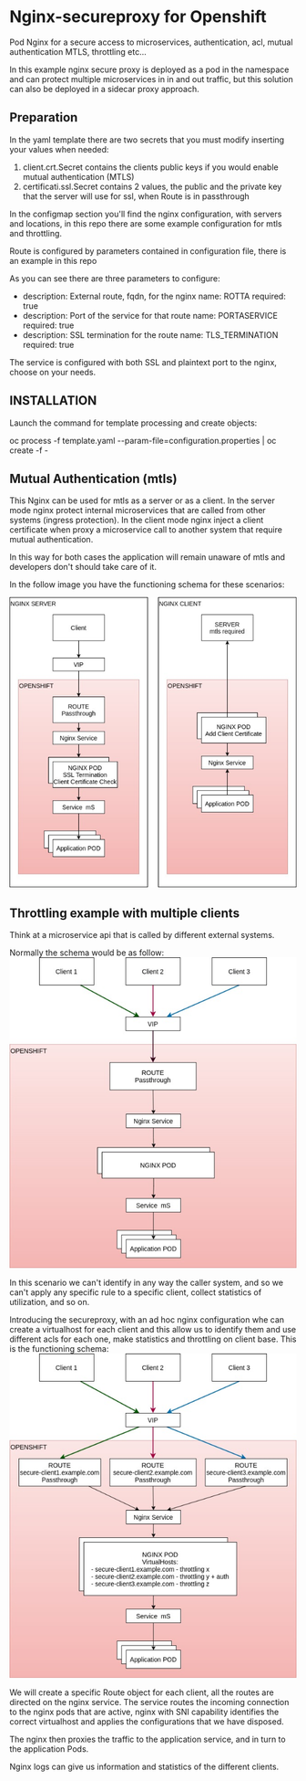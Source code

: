 # Nginx-secureproxy for Openshift

Pod Nginx for a secure access to microservices, authentication, acl, mutual authentication MTLS, throttling etc...

In this example nginx secure proxy is deployed as a pod in the namespace and can protect multiple microservices in in and out traffic, but this solution can also be deployed in a sidecar proxy approach.


## Preparation

In the yaml template there are two secrets that you must modify inserting your values when needed:
1. client.crt.Secret contains the clients public keys if you would enable mutual authentication (MTLS)
2. certificati.ssl.Secret contains 2 values, the public and the private key that the server will use for ssl, when Route is in passthrough

In the configmap section you'll find the nginx configuration, with servers and locations, in this repo there are some example configuration for mtls and throttling. 

Route is configured by parameters contained in configuration file, there is an example in this repo

As you can see there are three parameters to configure: 
* description: External route, fqdn, for the nginx
  name: ROTTA
  required: true
* description: Port of the service for that route
  name: PORTASERVICE
  required: true
* description: SSL termination for the route
  name: TLS_TERMINATION
  required: true

The service is configured with both SSL and plaintext port to the nginx, choose on your needs.

## INSTALLATION
Launch the command for template processing and create objects:

oc process -f template.yaml --param-file=configuration.properties | oc create -f -

## Mutual Authentication (mtls)

This Nginx can be used for mtls as a server or as a client. 
In the server mode nginx protect internal microservices that are called from other systems (ingress protection).
In the client mode nginx inject a client certificate when proxy a microservice call to another system that require mutual authentication.

In this way for both cases the application will remain unaware of mtls and developers don't should take care of it.

In the follow image you have the functioning schema for these scenarios:

![classic](/readme/mutual.jpg)


## Throttling example with multiple clients
Think at a microservice api that is called by different external systems.

Normally the schema would be as follow:
![classic](/readme/classic.jpg)

In this scenario we can't identify in any way the caller system, and so we can't apply any specific rule to a specific client, collect statistics of utilization, and so on.

Introducing the secureproxy, with an ad hoc nginx configuration whe can create a virtualhost for each client and this allow us to identify them and use different acls for each one, make statistics and throttling on client base.
This is the functioning schema:
![secure](/readme/secure.jpg)

We will create a specific Route object for each client, all the routes are directed on the nginx service.
The service routes the incoming connection to the nginx pods that are active, nginx with SNI capability identifies the correct virtualhost and applies the configurations that we have disposed.

The nginx then proxies the traffic to the application service, and in turn to the application Pods.

Nginx logs can give us information and statistics of the different clients.


